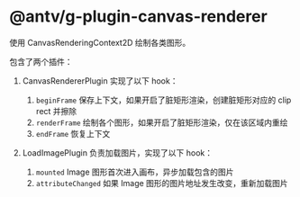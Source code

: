 # @antv/g-plugin-canvas-renderer

使用 CanvasRenderingContext2D 绘制各类图形。

包含了两个插件：

1. CanvasRendererPlugin 实现了以下 hook：

   1. `beginFrame` 保存上下文，如果开启了脏矩形渲染，创建脏矩形对应的 clip rect 并擦除
   2. `renderFrame` 绘制各个图形，如果开启了脏矩形渲染，仅在该区域内重绘
   3. `endFrame` 恢复上下文

2. LoadImagePlugin 负责加载图片，实现了以下 hook：
   1. `mounted` Image 图形首次进入画布，异步加载包含的图片
   2. `attributeChanged` 如果 Image 图形的图片地址发生改变，重新加载图片
